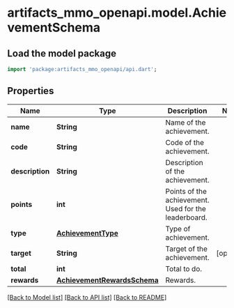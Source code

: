 # artifacts_mmo_openapi.model.AchievementSchema

## Load the model package
```dart
import 'package:artifacts_mmo_openapi/api.dart';
```

## Properties
Name | Type | Description | Notes
------------ | ------------- | ------------- | -------------
**name** | **String** | Name of the achievement. | 
**code** | **String** | Code of the achievement.  | 
**description** | **String** | Description of the achievement. | 
**points** | **int** | Points of the achievement. Used for the leaderboard. | 
**type** | [**AchievementType**](AchievementType.md) | Type of achievement. | 
**target** | **String** | Target of the achievement. | [optional] 
**total** | **int** | Total to do. | 
**rewards** | [**AchievementRewardsSchema**](AchievementRewardsSchema.md) | Rewards. | 

[[Back to Model list]](../README.md#documentation-for-models) [[Back to API list]](../README.md#documentation-for-api-endpoints) [[Back to README]](../README.md)



